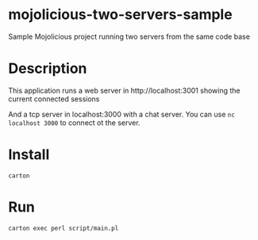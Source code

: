 # mojolicious-two-servers-sample
Sample Mojolicious project running two servers from the same code base

# Description
This application runs a web server in http://localhost:3001 showing the current connected sessions

And a tcp server in localhost:3000 with a chat server.
You can use `nc localhost 3000` to connect ot the server.

# Install
```
carton
```

# Run
```
carton exec perl script/main.pl
```
